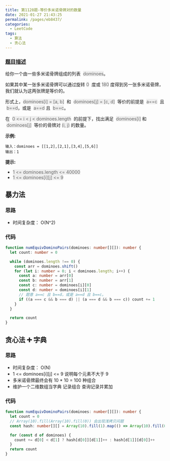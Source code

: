 ```yaml
---
title: 第1128题-等价多米诺骨牌对的数量
date: 2021-01-27 21:43:25
permalink: /pages/eb8437/
categories:
  - LeetCode
tags:
  - 算法
  - 贪心法
---
```


### [题目描述](https://leetcode-cn.com/problems/number-of-equivalent-domino-pairs/solution/)

给你一个由一些多米诺骨牌组成的列表  <font style="background: #eee; color: #666;">dominoes</font>。

如果其中某一张多米诺骨牌可以通过旋转 <font style="background: #eee; color: #666;">0</font>  度或 <font style="background: #eee; color: #666;">180</font> 度得到另一张多米诺骨牌，我们就认为这两张牌是等价的。

形式上，<font style="background: #eee; color: #666;">dominoes[i] = [a, b]</font>  和  <font style="background: #eee; color: #666;">dominoes[j] = [c, d]</font>  等价的前提是  <font style="background: #eee; color: #666;">a==c</font>  且  <font style="background: #eee; color: #666;">b==d</font>，或是  <font style="background: #eee; color: #666;">a==d</font> 且  <font style="background: #eee; color: #666;">b==c</font>。

在  <font style="background: #eee; color: #666;">0 <= i < j < dominoes.length</font>  的前提下，找出满足  <font style="background: #eee; color: #666;">dominoes[i]</font> 和  <font style="background: #eee; color: #666;">dominoes[j]</font>  等价的骨牌对 <font style="background: #eee; color: #666;">(i, j)</font> 的数量。

<!-- more -->

**示例:**

```
输入：dominoes = [[1,2],[2,1],[3,4],[5,6]]
输出：1
```

**提示:**

- <font style="background: #eee; color: #666;">1 <= dominoes.length <= 40000</font>
- <font style="background: #eee; color: #666;">1 <= dominoes[i][j] <= 9</font>

## 暴力法

### 思路

- 时间复杂度： O(N^2)

### 代码

```TypeScript
function numEquivDominoPairs(dominoes: number[][]): number {
  let count: number = 0

  while (dominoes.length !== 0) {
    const arr = dominoes.shift()
    for (let i: number = 0; i < dominoes.length; i++) {
      const a: number = arr[0]
      const b: number = arr[1]
      const c: number = dominoes[i][0]
      const d: number = dominoes[i][1]
      // 题意 a==c 且 b==d，或是 a==d 且 b==c。
      if ((a === c && b === d) || (a === d && b === c)) count += 1
    }
  }

  return count
}
```

## 贪心法 ➕ 字典

### 思路

- 时间复杂度： O(N)
- 1 <= dominoes[i][j] <= 9 说明每个元素不大于 9
- 多米诺骨牌最终会有 10 \* 10 = 100 种组合
- 维护一个二维数组当字典 记录组合 查询记录并累加

### 代码

```TypeScript
function numEquivDominoPairs(dominoes: number[][]): number {
  let count = 0
  // Array(10).fill(Array(10).fill(0)) 会出现浅拷贝问题
  const hash: number[][] = Array(10).fill(1).map(() => Array(10).fill(0))

  for (const d of dominoes) {
    count += d[0] < d[1] ? hash[d[0]][d[1]]++ : hash[d[1]][d[0]]++
  }
  return count
}

```
